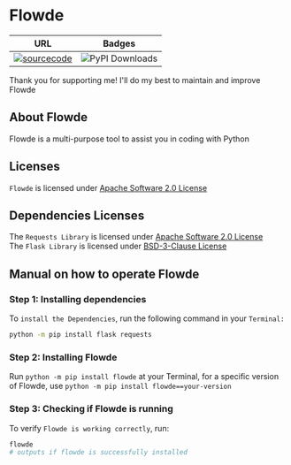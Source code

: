 # Flowde
|URL|Badges|
|---|---|
|[![sourcecode](https://img.shields.io/badge/Flowde-Source-blue)](https://github.com/General-Zero/Flowde)|![PyPI Downloads](https://static.pepy.tech/badge/flowde)|

Thank you for supporting me! I'll do my best to maintain and improve Flowde
## About Flowde
Flowde is a multi-purpose tool to assist you in coding with Python
## Licenses
`Flowde` is licensed under [Apache Software 2.0 License](https://github.com/General-Zero/Flowde/blob/main/LICENSE) 
## Dependencies Licenses
The `Requests Library` is licensed under [Apache Software 2.0 License](https://github.com/psf/requests/blob/main/LICENSE)  
The `Flask Library` is licensed under [BSD-3-Clause License](https://github.com/pallets/flask/blob/main/LICENSE.txt)
## Manual on how to operate Flowde
### Step 1: Installing dependencies
To `install the Dependencies`, run the following command in your `Terminal:`
```bash
python -m pip install flask requests
```
### Step 2: Installing Flowde
Run `python -m pip install flowde` at your Terminal, for a specific version of Flowde, use `python -m pip install flowde==your-version`
### Step 3: Checking if Flowde is running
To verify `Flowde is working correctly`, run:
```bash
flowde
# outputs if flowde is successfully installed
```
